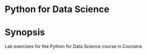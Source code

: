 # Python for Data Science


# Synopsis
Lab exercises for the Python for Data Science course in Coursera
